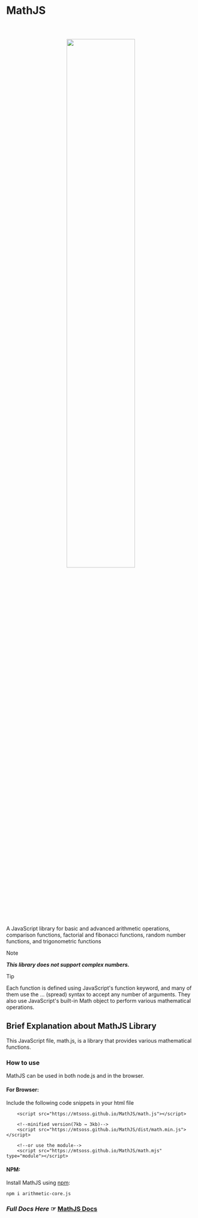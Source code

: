 # MathJS

<center>
<img src="https://mtsoss.github.io/MathJS/docs/assets/MathJSBanner.svg" width="60%" style="margin-top: 40px">
</center>

 A JavaScript library for basic and advanced arithmetic operations, comparison functions, factorial and fibonacci functions, random number functions, and trigonometric functions


> [!NOTE]
> **_This library does not support complex numbers._**

>[!TIP]
>Each function is defined using JavaScript's function keyword, and many of them use the ... (spread) syntax to accept any number of arguments. They also use JavaScript's built-in Math object to perform various mathematical operations.

## Brief Explanation about MathJS Library

This JavaScript file, math.js, is a library that provides various mathematical functions.

### How to use

MathJS can be used in both node.js and in the browser.

<h4>For Browser:</h4>

Include the following code snippets in your html file
```
    <script src="https://mtsoss.github.io/MathJS/math.js"></script>

    <!--minified version(7kb → 3kb)-->
    <script src="https://mtsoss.github.io/MathJS/dist/math.min.js"></script>

    <!--or use the module-->
    <script src="https://mtsoss.github.io/MathJS/math.mjs" type="module"></script>
```

<h4>NPM:</h4>
Install MathJS using <a href="https://www.npmjs.com/package/quantum-math.js" target="_blank">npm</a>:

    npm i arithmetic-core.js


### _Full Docs Here_ ☞ [MathJS Docs](https://mtsoss.github.io/MathJS/docs/)